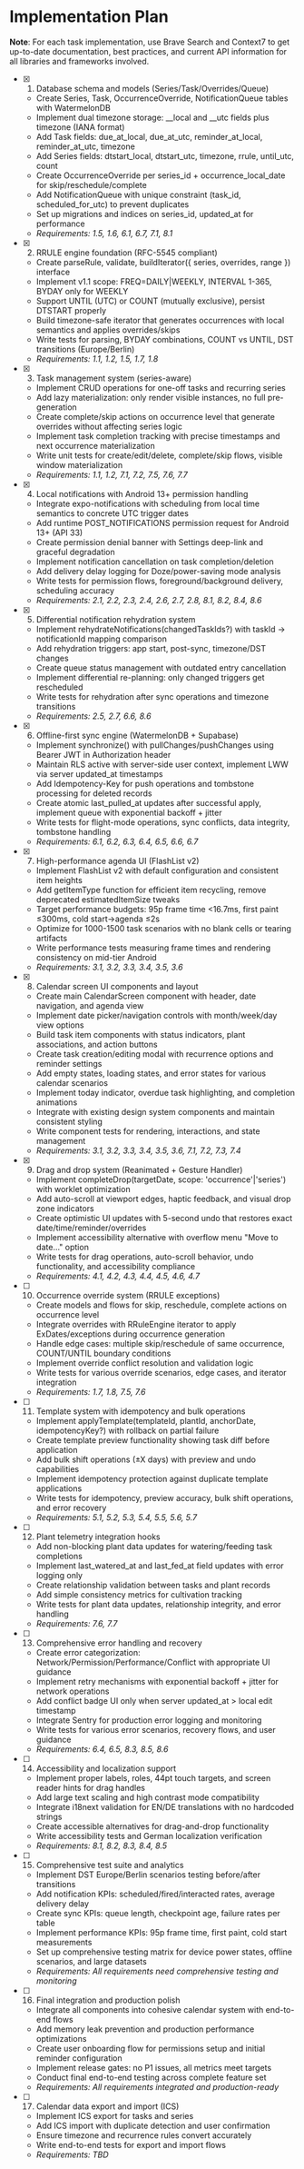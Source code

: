 # Implementation Plan

**Note**: For each task implementation, use Brave Search and Context7 to get up-to-date documentation, best practices, and current API information for all libraries and frameworks involved.

- [x] 1. Database schema and models (Series/Task/Overrides/Queue)

  - Create Series, Task, OccurrenceOverride, NotificationQueue tables with WatermelonDB
  - Implement dual timezone storage: _\_local and _\_utc fields plus timezone (IANA format)
  - Add Task fields: due_at_local, due_at_utc, reminder_at_local, reminder_at_utc, timezone
  - Add Series fields: dtstart_local, dtstart_utc, timezone, rrule, until_utc, count
  - Create OccurrenceOverride per series_id + occurrence_local_date for skip/reschedule/complete
  - Add NotificationQueue with unique constraint (task_id, scheduled_for_utc) to prevent duplicates
  - Set up migrations and indices on series_id, updated_at for performance
  - _Requirements: 1.5, 1.6, 6.1, 6.7, 7.1, 8.1_

- [x] 2. RRULE engine foundation (RFC-5545 compliant)

  - Create parseRule, validate, buildIterator({ series, overrides, range }) interface
  - Implement v1.1 scope: FREQ=DAILY|WEEKLY, INTERVAL 1-365, BYDAY only for WEEKLY
  - Support UNTIL (UTC) or COUNT (mutually exclusive), persist DTSTART properly
  - Build timezone-safe iterator that generates occurrences with local semantics and applies overrides/skips
  - Write tests for parsing, BYDAY combinations, COUNT vs UNTIL, DST transitions (Europe/Berlin)
  - _Requirements: 1.1, 1.2, 1.5, 1.7, 1.8_

- [x] 3. Task management system (series-aware)

  - Implement CRUD operations for one-off tasks and recurring series
  - Add lazy materialization: only render visible instances, no full pre-generation
  - Create complete/skip actions on occurrence level that generate overrides without affecting series logic
  - Implement task completion tracking with precise timestamps and next occurrence materialization
  - Write unit tests for create/edit/delete, complete/skip flows, visible window materialization
  - _Requirements: 1.1, 1.2, 7.1, 7.2, 7.5, 7.6, 7.7_

- [x] 4. Local notifications with Android 13+ permission handling

  - Integrate expo-notifications with scheduling from local time semantics to concrete UTC trigger dates
  - Add runtime POST_NOTIFICATIONS permission request for Android 13+ (API 33)
  - Create permission denial banner with Settings deep-link and graceful degradation
  - Implement notification cancellation on task completion/deletion
  - Add delivery delay logging for Doze/power-saving mode analysis
  - Write tests for permission flows, foreground/background delivery, scheduling accuracy
  - _Requirements: 2.1, 2.2, 2.3, 2.4, 2.6, 2.7, 2.8, 8.1, 8.2, 8.4, 8.6_

- [x] 5. Differential notification rehydration system
  - Implement rehydrateNotifications(changedTaskIds?) with taskId → notificationId mapping comparison
  - Add rehydration triggers: app start, post-sync, timezone/DST changes
  - Create queue status management with outdated entry cancellation
  - Implement differential re-planning: only changed triggers get rescheduled
  - Write tests for rehydration after sync operations and timezone transitions
  - _Requirements: 2.5, 2.7, 6.6, 8.6_
- [x] 6. Offline-first sync engine (WatermelonDB + Supabase)

  - Implement synchronize() with pullChanges/pushChanges using Bearer JWT in Authorization header
  - Maintain RLS active with server-side user context, implement LWW via server updated_at timestamps
  - Add Idempotency-Key for push operations and tombstone processing for deleted records
  - Create atomic last_pulled_at updates after successful apply, implement queue with exponential backoff + jitter
  - Write tests for flight-mode operations, sync conflicts, data integrity, tombstone handling
  - _Requirements: 6.1, 6.2, 6.3, 6.4, 6.5, 6.6, 6.7_

- [x] 7. High-performance agenda UI (FlashList v2)

  - Implement FlashList v2 with default configuration and consistent item heights
  - Add getItemType function for efficient item recycling, remove deprecated estimatedItemSize tweaks
  - Target performance budgets: 95p frame time <16.7ms, first paint ≤300ms, cold start→agenda ≤2s
  - Optimize for 1000-1500 task scenarios with no blank cells or tearing artifacts
  - Write performance tests measuring frame times and rendering consistency on mid-tier Android
  - _Requirements: 3.1, 3.2, 3.3, 3.4, 3.5, 3.6_

- [x] 8. Calendar screen UI components and layout

  - Create main CalendarScreen component with header, date navigation, and agenda view
  - Implement date picker/navigation controls with month/week/day view options
  - Build task item components with status indicators, plant associations, and action buttons
  - Create task creation/editing modal with recurrence options and reminder settings
  - Add empty states, loading states, and error states for various calendar scenarios
  - Implement today indicator, overdue task highlighting, and completion animations
  - Integrate with existing design system components and maintain consistent styling
  - Write component tests for rendering, interactions, and state management
  - _Requirements: 3.1, 3.2, 3.3, 3.4, 3.5, 3.6, 7.1, 7.2, 7.3, 7.4_

- [x] 9. Drag and drop system (Reanimated + Gesture Handler)

  - Implement completeDrop(targetDate, scope: 'occurrence'|'series') with worklet optimization
  - Add auto-scroll at viewport edges, haptic feedback, and visual drop zone indicators
  - Create optimistic UI updates with 5-second undo that restores exact date/time/reminder/overrides
  - Implement accessibility alternative with overflow menu "Move to date..." option
  - Write tests for drag operations, auto-scroll behavior, undo functionality, and accessibility compliance
  - _Requirements: 4.1, 4.2, 4.3, 4.4, 4.5, 4.6, 4.7_

- [ ] 10. Occurrence override system (RRULE exceptions)

  - Create models and flows for skip, reschedule, complete actions on occurrence level
  - Integrate overrides with RRuleEngine iterator to apply ExDates/exceptions during occurrence generation
  - Handle edge cases: multiple skip/reschedule of same occurrence, COUNT/UNTIL boundary conditions
  - Implement override conflict resolution and validation logic
  - Write tests for various override scenarios, edge cases, and iterator integration
  - _Requirements: 1.7, 1.8, 7.5, 7.6_

- [ ] 11. Template system with idempotency and bulk operations

  - Implement applyTemplate(templateId, plantId, anchorDate, idempotencyKey?) with rollback on partial failure
  - Create template preview functionality showing task diff before application
  - Add bulk shift operations (±X days) with preview and undo capabilities
  - Implement idempotency protection against duplicate template applications
  - Write tests for idempotency, preview accuracy, bulk shift operations, and error recovery
  - _Requirements: 5.1, 5.2, 5.3, 5.4, 5.5, 5.6, 5.7_

- [ ] 12. Plant telemetry integration hooks

  - Add non-blocking plant data updates for watering/feeding task completions
  - Implement last_watered_at and last_fed_at field updates with error logging only
  - Create relationship validation between tasks and plant records
  - Add simple consistency metrics for cultivation tracking
  - Write tests for plant data updates, relationship integrity, and error handling
  - _Requirements: 7.6, 7.7_

- [ ] 13. Comprehensive error handling and recovery

  - Create error categorization: Network/Permission/Performance/Conflict with appropriate UI guidance
  - Implement retry mechanisms with exponential backoff + jitter for network operations
  - Add conflict badge UI only when server updated_at > local edit timestamp
  - Integrate Sentry for production error logging and monitoring
  - Write tests for various error scenarios, recovery flows, and user guidance
  - _Requirements: 6.4, 6.5, 8.3, 8.5, 8.6_

- [ ] 14. Accessibility and localization support

  - Implement proper labels, roles, 44pt touch targets, and screen reader hints for drag handles
  - Add large text scaling and high contrast mode compatibility
  - Integrate i18next validation for EN/DE translations with no hardcoded strings
  - Create accessible alternatives for drag-and-drop functionality
  - Write accessibility tests and German localization verification
  - _Requirements: 8.1, 8.2, 8.3, 8.4, 8.5_

- [ ] 15. Comprehensive test suite and analytics

  - Implement DST Europe/Berlin scenarios testing before/after transitions
  - Add notification KPIs: scheduled/fired/interacted rates, average delivery delay
  - Create sync KPIs: queue length, checkpoint age, failure rates per table
  - Implement performance KPIs: 95p frame time, first paint, cold start measurements
  - Set up comprehensive testing matrix for device power states, offline scenarios, and large datasets
  - _Requirements: All requirements need comprehensive testing and monitoring_

- [ ] 16. Final integration and production polish
  - Integrate all components into cohesive calendar system with end-to-end flows
  - Add memory leak prevention and production performance optimizations
  - Create user onboarding flow for permissions setup and initial reminder configuration
  - Implement release gates: no P1 issues, all metrics meet targets
  - Conduct final end-to-end testing across complete feature set
  - _Requirements: All requirements integrated and production-ready_
- [ ] 17. Calendar data export and import (ICS)

  - Implement ICS export for tasks and series
  - Add ICS import with duplicate detection and user confirmation
  - Ensure timezone and recurrence rules convert accurately
  - Write end-to-end tests for export and import flows
  - _Requirements: TBD_
